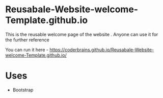 # Reusabale-Website-welcome-Template.github.io
This is the reusable welcome page of the website . Anyone can use it for the further reference

You  can run it here -  https://coderbrains.github.io/Reusabale-Website-welcome-Template.github.io/

# Uses
 * Bootstrap
